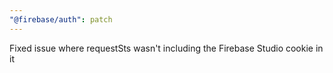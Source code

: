 ```yaml
---
"@firebase/auth": patch
---
```


Fixed issue where requestSts wasn't including the Firebase Studio cookie in it
